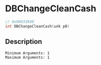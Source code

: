 # DBChangeCleanCash
```c
// 0x00433b90
int DBChangeCleanCash(unk p0)
```
## Description
```
Minimum Arguments: 1
Maximum Arguments: 1
```
